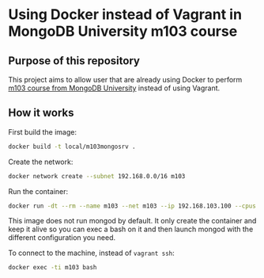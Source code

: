 # Using Docker instead of Vagrant in MongoDB University m103 course

## Purpose of this repository

This project aims to allow user that are already using Docker to perform [m103 course from MongoDB University](https://university.mongodb.com/mercury/M103/2020_March_10/overview) instead of using Vagrant.

## How it works

First build the image:
```bash
docker build -t local/m103mongosrv .
```

Create the network:
```sh
docker network create --subnet 192.168.0.0/16 m103
```

Run the container:
```bash
docker run -dt --rm --name m103 --net m103 --ip 192.168.103.100 --cpus 2 -v PATH/TO/YOUR/PROJECT/DIR/shared:/shared local/m103mongosrv
```

This image does not run mongod by default. It only create the container and keep it alive so you can exec a bash on it and then launch mongod with the different configuration you need.

To connect to the machine, instead of `vagrant ssh`:
```bash
docker exec -ti m103 bash
```
